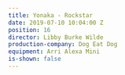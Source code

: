 ```yaml
---
title: Yonaka - Rockstar
date: 2019-07-10 10:04:00 Z
position: 16
director: Libby Burke Wilde
production-company: Dog Eat Dog
equipment: Arri Alexa Mini
is-shown: false
---
```


